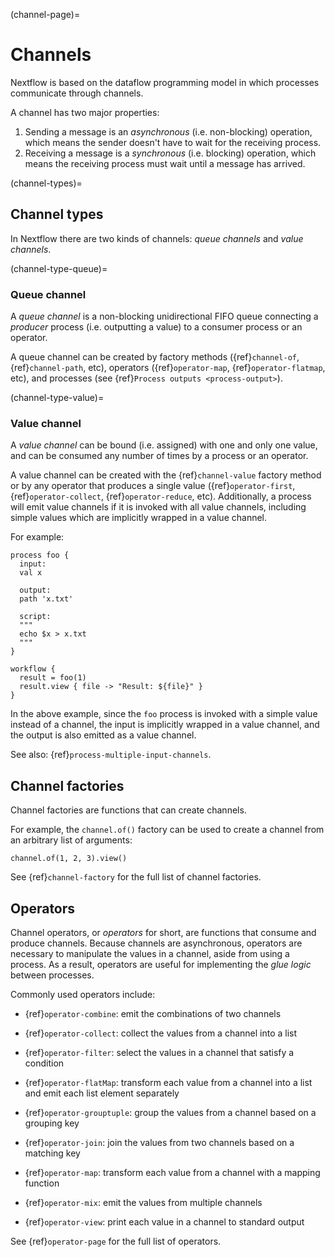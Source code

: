 (channel-page)=

# Channels

Nextflow is based on the dataflow programming model in which processes communicate through channels.

A channel has two major properties:

1. Sending a message is an *asynchronous* (i.e. non-blocking) operation, which means the sender doesn't have to wait for the receiving process.
2. Receiving a message is a *synchronous* (i.e. blocking) operation, which means the receiving process must wait until a message has arrived.

(channel-types)=

## Channel types

In Nextflow there are two kinds of channels: *queue channels* and *value channels*.

(channel-type-queue)=

### Queue channel

A *queue channel* is a non-blocking unidirectional FIFO queue connecting a *producer* process (i.e. outputting a value)
to a consumer process or an operator.

A queue channel can be created by factory methods ({ref}`channel-of`, {ref}`channel-path`, etc), operators ({ref}`operator-map`, {ref}`operator-flatmap`, etc), and processes (see {ref}`Process outputs <process-output>`).

(channel-type-value)=

### Value channel

A *value channel* can be bound (i.e. assigned) with one and only one value, and can be consumed any number of times by
a process or an operator.

A value channel can be created with the {ref}`channel-value` factory method or by any operator that produces a single value
({ref}`operator-first`, {ref}`operator-collect`, {ref}`operator-reduce`, etc). Additionally, a process will emit value
channels if it is invoked with all value channels, including simple values which are implicitly wrapped in a value channel.

For example:

```nextflow
process foo {
  input:
  val x

  output:
  path 'x.txt'

  script:
  """
  echo $x > x.txt
  """
}

workflow {
  result = foo(1)
  result.view { file -> "Result: ${file}" }
}
```

In the above example, since the `foo` process is invoked with a simple value instead of a channel, the input is implicitly
wrapped in a value channel, and the output is also emitted as a value channel.

See also: {ref}`process-multiple-input-channels`.

## Channel factories

Channel factories are functions that can create channels.

For example, the `channel.of()` factory can be used to create a channel from an arbitrary list of arguments:

```nextflow
channel.of(1, 2, 3).view()
```

See {ref}`channel-factory` for the full list of channel factories.

## Operators

Channel operators, or _operators_ for short, are functions that consume and produce channels. Because channels are asynchronous, operators are necessary to manipulate the values in a channel, aside from using a process. As a result, operators are useful for implementing the _glue logic_ between processes.

Commonly used operators include:

- {ref}`operator-combine`: emit the combinations of two channels

- {ref}`operator-collect`: collect the values from a channel into a list

- {ref}`operator-filter`: select the values in a channel that satisfy a condition

- {ref}`operator-flatMap`: transform each value from a channel into a list and emit each list 
element separately

- {ref}`operator-grouptuple`: group the values from a channel based on a grouping key

- {ref}`operator-join`: join the values from two channels based on a matching key

- {ref}`operator-map`: transform each value from a channel with a mapping function

- {ref}`operator-mix`: emit the values from multiple channels

- {ref}`operator-view`: print each value in a channel to standard output

See {ref}`operator-page` for the full list of operators.
